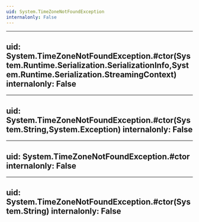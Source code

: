 ```yaml
---
uid: System.TimeZoneNotFoundException
internalonly: False
---
```


---
uid: System.TimeZoneNotFoundException.#ctor(System.Runtime.Serialization.SerializationInfo,System.Runtime.Serialization.StreamingContext)
internalonly: False
---

---
uid: System.TimeZoneNotFoundException.#ctor(System.String,System.Exception)
internalonly: False
---

---
uid: System.TimeZoneNotFoundException.#ctor
internalonly: False
---

---
uid: System.TimeZoneNotFoundException.#ctor(System.String)
internalonly: False
---
